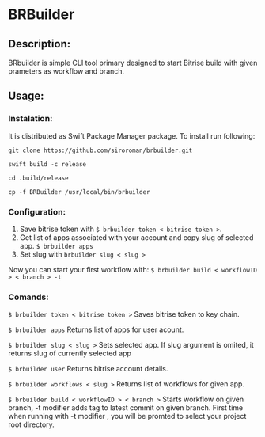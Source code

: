 # BRBuilder

## Description:
BRbuilder is simple CLI  tool primary designed to start Bitrise build with given prameters as workflow and branch.

## Usage:

### Instalation:

It is distributed as Swift Package Manager package. To install run following: 

`git clone https://github.com/siroroman/brbuilder.git`

`swift build -c release`

`cd .build/release`

`cp -f BRBuilder /usr/local/bin/brbuilder`


### Configuration:
1. Save bitrise token with `$ brbuilder token < bitrise token >`. 
2. Get list of apps associated with your account and copy slug of selected app. `$ brbuilder apps`
3. Set slug with `brbuilder slug < slug >` 

Now you can start your first workflow with:
`$ brbuilder build < workflowID > < branch > -t` 

### Comands:
`$ brbuilder token < bitrise token >` Saves bitrise token to key chain.

`$ brbuilder apps` Returns list of apps for user acount.

`$ brbuilder slug < slug >` Sets selected app. If slug argument is omited, it returns slug of currently selected app

`$ brbuilder user` Returns bitrise account details.

`$ brbuilder workflows < slug >` Returns list of workflows for given app.

`$ brbuilder build < workflowID > < branch >`  Starts workflow on given branch, -t modifier adds tag to latest commit on given branch.  First time  when running with -t modifier , you will be promted to select your project root directory.



